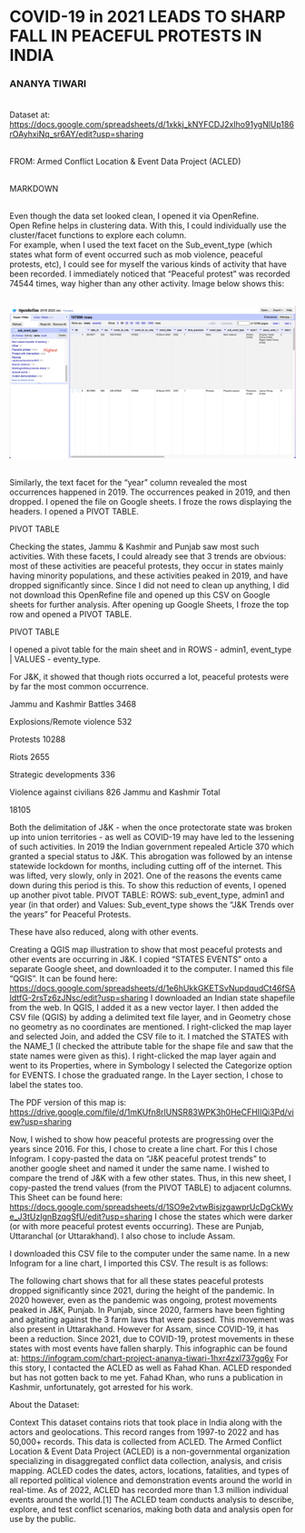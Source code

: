 # COVID-19 in 2021 LEADS TO SHARP FALL IN PEACEFUL PROTESTS IN INDIA
### ANANYA TIWARI <br><br>

Dataset at: https://docs.google.com/spreadsheets/d/1xkkj_kNYFCDJ2xIho91ygNlUp186rOAyhxiNq_sr6AY/edit?usp=sharing <br><br>

FROM: Armed Conflict Location & Event Data Project (ACLED)<br><br>

MARKDOWN<br><br>

Even though the data set looked clean, I opened it via OpenRefine. <br>
Open Refine helps in clustering data. With this, I could individually use the cluster/facet functions to explore each column. <br>
For example, when I used the text facet on the Sub_event_type (which states what form of event occurred such as mob violence, peaceful protests, etc), I could see for myself the various kinds of activity that have been recorded. I immediately noticed that “Peaceful protest” was recorded 74544 times, way higher than any other activity. Image below shows this:<br><br>

!['Peaceful protests are highest'](/numberone.jpg) <br><br>



Similarly, the text facet for the “year” column revealed the most occurrences happened in 2019. The occurrences peaked in 2019, and then dropped. 
I opened the file on Google sheets. 
I froze the rows displaying the headers. 
I opened a PIVOT TABLE.

PIVOT TABLE






Checking the states, Jammu & Kashmir and Punjab saw most such activities. 
With these facets, I could already see that 3 trends are obvious: most of these activities are peaceful protests, they occur in states mainly having minority populations, and these activities peaked in 2019, and have dropped significantly since. 
Since I did not need to clean up anything, I did not download this OpenRefine file and opened up this CSV on Google sheets for further analysis. 
After opening up Google Sheets, I froze the top row and opened a PIVOT TABLE. 

PIVOT TABLE



I opened a pivot table for the main sheet and in ROWS - admin1, event_type | VALUES - eventy_type. 

For J&K, it showed that though riots occurred a lot, peaceful protests were by far the most common occurrence. 

Jammu and Kashmir
Battles
3468


Explosions/Remote violence
532


Protests
10288


Riots
2655


Strategic developments
336


Violence against civilians
826
Jammu and Kashmir Total


18105



Both the delimitation of J&K - when the once protectorate state was broken up into union territories - as well as COVID-19 may have led to the lessening of such activities. In 2019 the Indian government repealed Article 370 which granted a special status to J&K. This abrogation was followed by an intense statewide lockdown for months, including cutting off of the internet. This was lifted, very slowly, only in 2021. One of the reasons the events came down during this period is this. 
To show this reduction of events, I opened up another pivot table. 
PIVOT TABLE: ROWS: sub_event_type, admin1 and year (in that order) and Values: Sub_event_type shows the “J&K Trends over the years” for Peaceful Protests.
 


These have also reduced, along with other events. 

Creating a QGIS map illustration to show that most peaceful protests and other events are occurring in J&K. 
I copied “STATES EVENTS” onto a separate Google sheet, and downloaded it to the computer. I named this file “QGIS”. It can be found here: https://docs.google.com/spreadsheets/d/1e6hUkkGKETSvNupdqudCt46fSAIdtfG-2rsTz6zJNsc/edit?usp=sharing 
I downloaded an Indian state shapefile from the web. 
In QGIS, I added it as a new vector layer. 
I then added the CSV file (QGIS) by adding a delimited text file layer, and in Geometry chose no geometry as no coordinates are mentioned. 
I right-clicked the map layer and selected Join, and added the CSV file to it. I matched the STATES with the NAME_1 (I checked the attribute table for the shape file and saw that the state names were given as this). 
I right-clicked the map layer again and went to its Properties, where in Symbology I selected the Categorize option for EVENTS. I chose the graduated range. 
In the Layer section, I chose to label the states too. 

The PDF version of this map is: https://drive.google.com/file/d/1mKUfn8rlUNSR83WPK3h0HeCFHIIQi3Pd/view?usp=sharing 

Now, I wished to show how peaceful protests are progressing over the years since 2016. For this, I chose to create a line chart. For this I chose Infogram. 
I copy-pasted the data on “J&K peaceful protest trends” to another google sheet and named it under the same name.
I wished to compare the trend of J&K with a few other states. Thus, in this new sheet, I copy-pasted the trend values (from the PIVOT TABLE) to adjacent columns. This Sheet can be found here: https://docs.google.com/spreadsheets/d/1SO9e2vtwBisjzgawprUcDgCkWye_J3tUzIgnBzqgSfU/edit?usp=sharing 
I chose the states which were darker (or with more peaceful protest events occurring). These are Punjab, Uttaranchal (or Uttarakhand). I also chose to include Assam. 

I downloaded this CSV file to the computer under the same name. 
In a new Infogram for a line chart, I imported this CSV. 
The result is as follows:

The following chart shows that for all these states peaceful protests dropped significantly since 2021, during the height of the pandemic. In 2020 however, even as the pandemic was ongoing, protest movements peaked in J&K, Punjab. In Punjab, since 2020, farmers have been fighting and agitating against the 3 farm laws that were passed. This movement was also present in Uttarakhand. However for Assam, since COVID-19, it has been a reduction. 
Since 2021, due to COVID-19, protest movements in these states with most events have fallen sharply. 
This infographic can be found at: https://infogram.com/chart-project-ananya-tiwari-1hxr4zxl737gq6y 
For this story, I contacted the ACLED as well as Fahad Khan. ACLED responded but has not gotten back to me yet. Fahad Khan, who runs a publication in Kashmir, unfortunately, got arrested for his work. 

About the Dataset: 

Context
This dataset contains riots that took place in India along with the actors and geolocations. This record ranges from 1997-to 2022 and has 50,000+ records. This data is collected from ACLED. The Armed Conflict Location & Event Data Project (ACLED) is a non-governmental organization specializing in disaggregated conflict data collection, analysis, and crisis mapping. ACLED codes the dates, actors, locations, fatalities, and types of all reported political violence and demonstration events around the world in real-time. As of 2022, ACLED has recorded more than 1.3 million individual events around the world.[1] The ACLED team conducts analysis to describe, explore, and test conflict scenarios, making both data and analysis open for use by the public.
